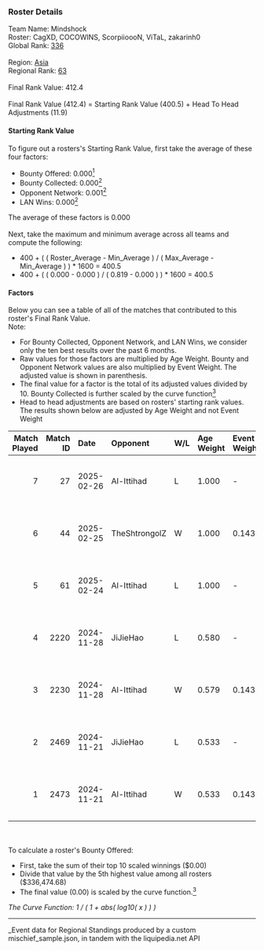 ### Roster Details<br />
Team Name: Mindshock<br />
Roster: CagXD, COCOWINS, ScorpiioooN, ViTaL, zakarinh0<br />
Global Rank: [336](../../standings_global_2025_03_01.md)<br />
<br />
Region: [Asia]( ../../standings_asia_2025_03_01.md)<br />
Regional Rank: [63]( ../../standings_asia_2025_03_01.md)<br />
<br />
Final Rank Value:  412.4<br />
<br />
Final Rank Value (412.4) = Starting Rank Value (400.5) + Head To Head Adjustments (11.9)<br />

#### Starting Rank Value<br />
To figure out a rosters's Starting Rank Value, first take the average of these four factors:<br />
- Bounty Offered: 0.000[<sup>1</sup>](#table2)
- Bounty Collected: 0.000[<sup>2</sup>](#table1)
- Opponent Network: 0.001[<sup>2</sup>](#table1)
- LAN Wins: 0.000[<sup>2</sup>](#table1)

The average of these factors is 0.000<br />
<br />
Next, take the maximum and minimum average across all teams and compute the following:<br />
- 400 + ( ( Roster_Average - Min_Average ) / ( Max_Average - Min_Average ) ) * 1600 = 400.5
- 400 + ( ( 0.000 - 0.000 ) / ( 0.819 - 0.000 ) ) * 1600 = 400.5


#### Factors<br />
Below you can see a table of all of the matches that contributed to this roster's Final Rank Value.<br />
Note:<br />

- For Bounty Collected, Opponent Network, and LAN Wins, we consider only the ten best results over the past 6 months.
- Raw values for those factors are multiplied by Age Weight. Bounty and Opponent Network values are also multiplied by Event Weight. The adjusted value is shown in parenthesis.
- The final value for a factor is the total of its adjusted values divided by 10. Bounty Collected is further scaled by the curve function[<sup>3</sup>](#curveFunction)
- Head to head adjustments are based on rosters' starting rank values. The results shown below are adjusted by Age Weight and not Event Weight
<span id="table1"></span><br />


| Match Played | Match ID | Date       | Opponent      | W/L | Age Weight | Event Weight | Bounty Collected | Opponent Network | LAN Wins  | H2H Adj. | Roster                                         |
| -: | -: | :- | :- | :- | :- | :- | :- | :- | :- | -: | :- |
|            7 |       27 | 2025-02-26 | Al-Ittihad    | L   | 1.000      | -            | -                | -                | -         |    -6.50 | CagXD, COCOWINS, ScorpiioooN, ViTaL, zakarinh0 |
|            6 |       44 | 2025-02-25 | TheShtrongolZ | W   | 1.000      | 0.143        | 0.000 (0.000)    | 0.000 (0.000)    | 0 (0.000) |    14.66 | CagXD, COCOWINS, ScorpiioooN, ViTaL, zakarinh0 |
|            5 |       61 | 2025-02-24 | Al-Ittihad    | L   | 1.000      | -            | -                | -                | -         |    -6.01 | CagXD, COCOWINS, ScorpiioooN, ViTaL, zakarinh0 |
|            4 |     2220 | 2024-11-28 | JiJieHao      | L   | 0.580      | -            | -                | -                | -         |    -3.96 | 7kick, CagXD, NAKO, ViTaL, zakarinh0           |
|            3 |     2230 | 2024-11-28 | Al-Ittihad    | W   | 0.579      | 0.143        | 0.000 (0.000)    | 0.061 (0.005)    | 0 (0.000) |     9.09 | 7kick, CagXD, NAKO, ViTaL, zakarinh0           |
|            2 |     2469 | 2024-11-21 | JiJieHao      | L   | 0.533      | -            | -                | -                | -         |    -3.62 | 7kick, CagXD, NAKO, ViTaL, zakarinh0           |
|            1 |     2473 | 2024-11-21 | Al-Ittihad    | W   | 0.533      | 0.143        | 0.000 (0.000)    | 0.061 (0.005)    | 0 (0.000) |     8.28 | 7kick, CagXD, NAKO, ViTaL, zakarinh0           |

<br />
<span id="table2"></span><br />
To calculate a roster's Bounty Offered:<br />

- First, take the sum of their top 10 scaled winnings ($0.00)
- Divide that value by the 5th highest value among all rosters ($336,474.68)
- The final value (0.00) is scaled by the curve function.[<sup>3</sup>](#curveFunction)

<span id="curveFunction"></span>_The Curve Function: 1 / ( 1 + abs( log10( x ) ) )_<br />

---
_Event data for Regional Standings produced by a custom mischief_sample.json, in tandem with the liquipedia.net API<br />
